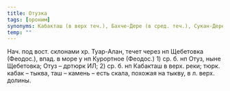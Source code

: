 ```yaml
---
title: Отузка
tags: [ороним]
synonyms: Кабакташ (в верх теч.), Бахче-Дере (в сред. теч.), Сукан-Дереси (в ниж. теч.)
temp: ""
---
```


Нач. под вост. склонами хр. Туар-Алан, течет через нп Щебетовка (Феодос.), впад.
в море у нп Курортное (Феодос.) 1) ср. б. нп Отуз, ныне Щебетовка; Отуз – дртюрк
ИЛ; 2) ср. б. нп Кабакташ в верх. реки; тюрк. кабак – тыква, таш – камень – есть
скала, похожая на тыкву, в л. верх. долины.

